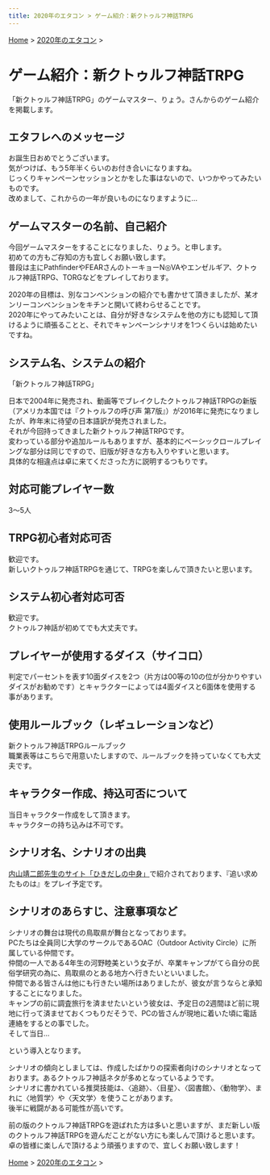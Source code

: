 ```yaml
---
title: 2020年のエタコン > ゲーム紹介：新クトゥルフ神話TRPG
---
```

[Home](../) > [2020年のエタコン](index.md) >

# ゲーム紹介：新クトゥルフ神話TRPG

「新クトゥルフ神話TRPG」のゲームマスター、りょう。さんからのゲーム紹介を掲載します。


## エタフレへのメッセージ

お誕生日おめでとうございます。  
気がつけば、もう5年半くらいのお付き合いになりますね。  
じっくりキャンペーンセッションとかをした事はないので、いつかやってみたいものです。  
改めまして、これからの一年が良いものになりますように…  

## ゲームマスターの名前、自己紹介

今回ゲームマスターをすることになりました、りょう。と申します。  
初めての方もご存知の方も宜しくお願い致します。  
普段は主にPathfinderやFEARさんのトーキョーN◎VAやエンゼルギア、クトゥルフ神話TRPG、TORGなどをプレイしております。

2020年の目標は、別なコンベンションの紹介でも書かせて頂きましたが、某オンリーコンベンションをキチンと開いて終わらせることです。  
2020年にやってみたいことは、自分が好きなシステムを他の方にも認知して頂けるように頑張ることと、それでキャンペーンシナリオを1つくらいは始めたいですね。

## システム名、システムの紹介

「新クトゥルフ神話TRPG」

日本で2004年に発売され、動画等でブレイクしたクトゥルフ神話TRPGの新版（アメリカ本国では『クトゥルフの呼び声 第7版』）が2016年に発売になりましたが、昨年末に待望の日本語訳が発売されました。  
それが今回持ってきました新クトゥルフ神話TRPGです。  
変わっている部分や追加ルールもありますが、基本的にベーシックロールプレイングな部分は同じですので、旧版が好きな方も入りやすいと思います。  
具体的な相違点は卓に来てくださった方に説明するつもりです。

## 対応可能プレイヤー数

3～5人

## TRPG初心者対応可否

歓迎です。  
新しいクトゥルフ神話TRPGを通じて、TRPGを楽しんで頂きたいと思います。

## システム初心者対応可否

歓迎です。  
クトゥルフ神話が初めてでも大丈夫です。

## プレイヤーが使用するダイス（サイコロ）

判定でパーセントを表す10面ダイスを2つ（片方は00等の10の位が分かりやすいダイスがお勧めです）とキャラクターによっては4面ダイスと6面体を使用する事があります。

## 使用ルールブック（レギュレーションなど）

新クトゥルフ神話TRPGルールブック  
職業表等はこちらで用意いたしますので、ルールブックを持っていなくても大丈夫です。

## キャラクター作成、持込可否について

当日キャラクター作成をして頂きます。  
キャラクターの持ち込みは不可です。

## シナリオ名、シナリオの出典

<a href="http://coc.a.la9.jp/" target="_blank">内山靖二郎先生のサイト「ひきだしの中身」</a>で紹介されております、『追い求めたものは』をプレイ予定です。

## シナリオのあらすじ、注意事項など

シナリオの舞台は現代の鳥取県が舞台となっております。  
PCたちは全員同じ大学のサークルであるOAC（Outdoor Activity Circle）に所属している仲間です。  
仲間の一人である4年生の河野睦美という女子が、卒業キャンプがてら自分の民俗学研究の為に、鳥取県のとある地方へ行きたいといいました。  
仲間である皆さんは他にも行きたい場所はありましたが、彼女が言うならと承知することになりました。  
キャンプの前に調査旅行を済ませたいという彼女は、予定日の2週間ほど前に現地に行って済ませておくつもりだそうで、PCの皆さんが現地に着いた頃に電話連絡をするとの事でした。  
そして当日…

という導入となります。

シナリオの傾向としましては、作成したばかりの探索者向けのシナリオとなっております。あるクトゥルフ神話ネタが多めとなっているようです。  
シナリオに書かれている推奨技能は、〈追跡〉、〈目星〉、〈図書館〉、〈動物学〉、まれに〈地質学〉や〈天文学〉を使うことがあります。  
後半に戦闘がある可能性が高いです。

前の版のクトゥルフ神話TRPGを遊ばれた方は多いと思いますが、まだ新しい版のクトゥルフ神話TRPGを遊んだことがない方にも楽しんで頂けると思います。  
卓の皆様に楽しんで頂けるよう頑張りますので、宜しくお願い致します！

[Home](../) > [2020年のエタコン](index.md) >
